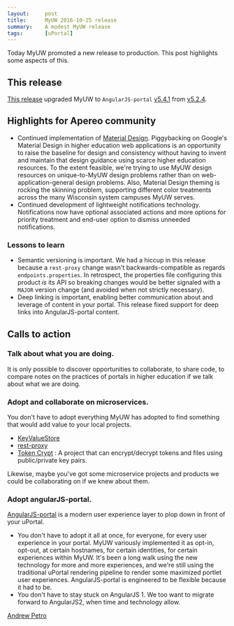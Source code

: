 ```yaml
---
layout:     post
title:      MyUW 2016-10-25 release
summary:    A modest MyUW release
tags:       [uPortal]
---
```


Today MyUW promoted a new release to production. This post highlights some aspects of this.

## This release

[This release](https://kb.wisc.edu/myuw/page.php?id=68015) upgraded MyUW to `AngularJS-portal` [v5.4.1](https://github.com/UW-Madison-DoIT/angularjs-portal/releases/tag/angularjs-portal-parent-5.4.1) from [v5.2.4](https://github.com/UW-Madison-DoIT/angularjs-portal/releases/tag/angularjs-portal-parent-5.2.4).

## Highlights for Apereo community

+ Continued implementation of [Material Design][]. Piggybacking on Google's Material Design in higher education web applications is an opportunity to raise the baseline for design and consistency without having to invent and maintain that design guidance using scarce higher education resources. To the extent feasible, we're trying to use MyUW design resources on unique-to-MyUW design problems rather than on web-application-general design problems. Also, Material Design theming is rocking the skinning problem, supporting different color treatments across the many Wisconsin system campuses MyUW serves.
+ Continued development of lightweight notifications technology. Notifications now have optional associated actions and more options for priority treatment and end-user option to dismiss unneeded notifications.

### Lessons to learn

+ Semantic versioning is important. We had a hiccup in this release because a `rest-proxy` change wasn't backwards-compatible as regards `endpoints.properties`. In retrospect, the properties file configuring this product *is* its API so breaking changes would be better signaled with a `MAJOR` version change (and avoided when not strictly necessary).
+ Deep linking is important, enabling better communication about and leverage of content in your portal. This release fixed support for deep links into AngularJS-portal content.


## Calls to action

### Talk about what you are doing. 

It is only possible to discover opportunities to collaborate, to share code, to compare notes on the practices of portals in higher education if we talk about what we are doing.


### Adopt and collaborate on microservices. 

You don't have to adopt everything MyUW has adopted to find something that would add value to your local projects.

+ [KeyValueStore][]
+ [rest-proxy][]
+ [Token Crypt](https://github.com/UW-Madison-DoIT/token-crypt) : A project that can encrypt/decrypt tokens and files using public/private key pairs.

Likewise, maybe you've got some microservice projects and products we could be collaborating on if we knew about them.

### Adopt angularJS-portal. 

[AngularJS-portal][] is a modern user experience layer to plop down in front of your uPortal. 

* You don't have to adopt it all at once, for everyone, for every user experience in your portal. MyUW variously implemented it as opt-in, opt-out, at certain hostnames, for certain identities, for certain experiences within MyUW. It's been a long walk using the new technology for more and more experiences, and we're still using the traditional uPortal rendering pipeline to render some maximized portlet user experiences. AngularJS-portal is engineered to be flexible because it had to be.
* You don't have to stay stuck on AngularJS 1. We too want to migrate forward to AngularJS2, when time and technology allow.


[Andrew Petro](http://apetro.ghost.io/)


[AngularJS-portal]: https://github.com/UW-Madison-DoIT/angularjs-portal
[KeyValueStore]: https://github.com/UW-Madison-DoIT/KeyValueStore
[rest-proxy]: https://github.com/UW-Madison-DoIT/rest-proxy
[Material Design]: https://material.google.com/
